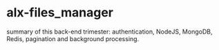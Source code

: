 # alx-files_manager
summary of this back-end trimester: authentication, NodeJS, MongoDB, Redis, pagination and background processing.
